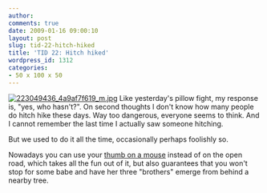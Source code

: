 ```yaml
---
author:
comments: true
date: 2009-01-16 09:00:10
layout: post
slug: tid-22-hitch-hiked
title: 'TID 22: Hitch hiked'
wordpress_id: 1312
categories:
- 50 x 100 x 50
---
```


[![223049436_4a9af7f619_m.jpg](/uploads/2009/01/223049436-4a9af7f619-m.jpg)](http://flickr.com/photos/macwagen/223049436/) Like yesterday's pillow fight, my response is, "yes, who hasn't?". On second thoughts I don't know how many people do hitch hike these days. Way too dangerous, everyone seems to think. And I cannot remember the last time I actually saw someone hitching.

But we used to do it all the time, occasionally perhaps foolishly so.

Nowadays you can use your [thumb on a mouse](http://www.roadsharing.com/) instead of on the open road, which takes all the fun out of it, but also guarantees that you won't stop for some babe and have her three "brothers" emerge from behind a nearby tree.


